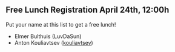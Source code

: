 ## Free Lunch Registration April 24th, 12:00h

Put your name at this list to get a free lunch!

- Elmer Bulthuis (LuvDaSun)
- Anton Kouliavtsev ([kouliavtsev](https://github.com/kouliavtsev))
